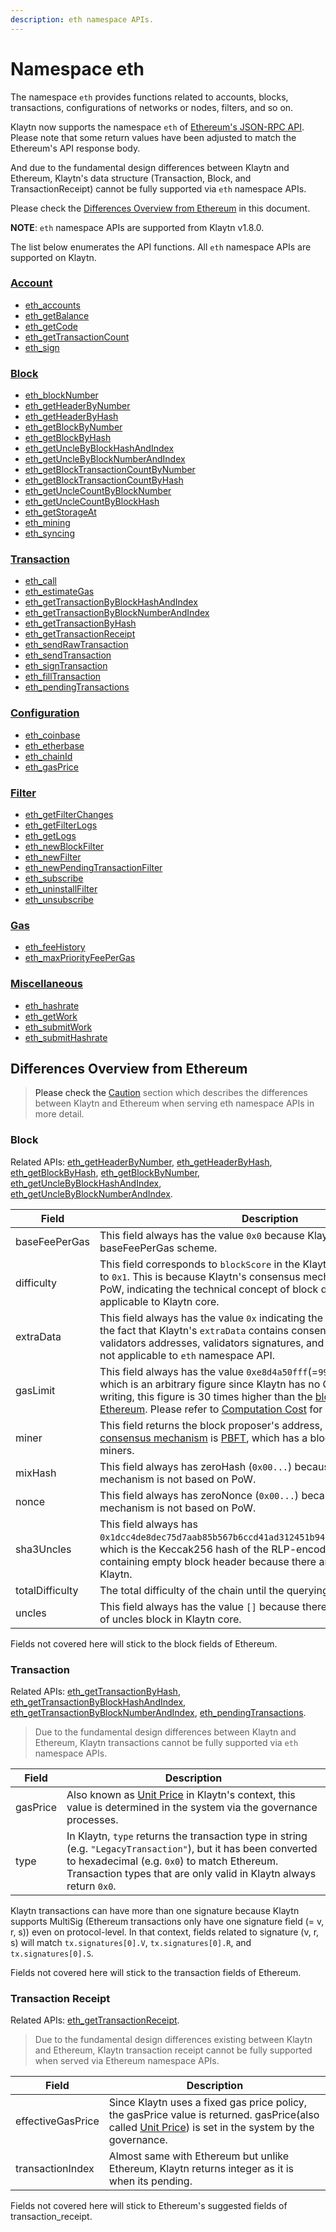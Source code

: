 ```yaml
---
description: eth namespace APIs.
---
```


# Namespace eth <a id="namespace-eth"></a>

The namespace `eth` provides functions related to accounts, blocks, transactions,
configurations of networks or nodes, filters, and so on.

Klaytn now supports the namespace `eth` of [Ethereum's JSON-RPC API](https://eth.wiki/json-rpc/API). Please note that
some return values have been adjusted to match the Ethereum's API response body.

And due to the fundamental design differences between Klaytn and Ethereum,
Klaytn's data structure (Transaction, Block, and TransactionReceipt) cannot be fully supported via `eth` namespace APIs.

Please check the [Differences Overview from Ethereum](#differences_overview_from_ethereum) in this document.

**NOTE**: `eth` namespace APIs are supported from Klaytn v1.8.0.

The list below enumerates the API functions. All `eth` namespace APIs are supported on Klaytn.

### [Account](./eth/account.md) <a id="account"></a>

- [eth_accounts](./eth/account.md#eth_accounts)
- [eth_getBalance](./eth/account.md#eth_getbalance)
- [eth_getCode](./eth/account.md#eth_getcode)
- [eth_getTransactionCount](./eth/account.md#eth_gettransactioncount)
- [eth_sign](./eth/account.md#eth_sign)

### [Block](./eth/block.md) <a id="block"></a>

- [eth_blockNumber](./eth/block.md#eth_blocknumber)
- [eth_getHeaderByNumber](./eth/block.md#eth_getheaderbynumber)
- [eth_getHeaderByHash](./eth/block.md#eth_getheaderbyhash)
- [eth_getBlockByNumber](./eth/block.md#eth_getblockbynumber)
- [eth_getBlockByHash](./eth/block.md#eth_getblockbyhash)
- [eth_getUncleByBlockHashAndIndex](./eth/block.md#eth_getunclebyblockhashandindex)
- [eth_getUncleByBlockNumberAndIndex](./eth/block.md#eth_getunclebyblocknumberandindex)
- [eth_getBlockTransactionCountByNumber](./eth/block.md#eth_getblocktransactioncountbynumber)
- [eth_getBlockTransactionCountByHash](./eth/block.md#eth_getblocktransactioncountbyhash)
- [eth_getUncleCountByBlockNumber](./eth/block.md#eth_getunclecountbyblocknumber)
- [eth_getUncleCountByBlockHash](./eth/block.md#eth_getunclecountbyblockhash)
- [eth_getStorageAt](./eth/block.md#eth_getstorageat)
- [eth_mining](./eth/block.md#eth_mining)
- [eth_syncing](./eth/block.md#eth_syncing)

### [Transaction](./eth/transaction.md) <a id="transaction"></a>

- [eth_call](./eth/transaction.md#eth_call)
- [eth_estimateGas](./eth/transaction.md#eth_estimategas)
- [eth_getTransactionByBlockHashAndIndex](./eth/transaction.md#eth_gettransactionbyblockhashandindex)
- [eth_getTransactionByBlockNumberAndIndex](./eth/transaction.md#eth_gettransactionbyblocknumberandindex)
- [eth_getTransactionByHash](./eth/transaction.md#eth_gettransactionbyhash)
- [eth_getTransactionReceipt](./eth/transaction.md#eth_gettransactionreceipt)
- [eth_sendRawTransaction](./eth/transaction.md#eth_sendrawtransaction)
- [eth_sendTransaction](./eth/transaction.md#eth_sendtransaction)
- [eth_signTransaction](./eth/transaction.md#eth_signtransaction)
- [eth_fillTransaction](./eth/transaction.md#eth_filltransaction)
- [eth_pendingTransactions](./eth/transaction.md#eth_pendingtransactions)

### [Configuration](./eth/config.md) <a id="configuration"></a>

- [eth_coinbase](./eth/config.md#eth_coinbase)
- [eth_etherbase](./eth/config.md#eth_etherbase)
- [eth_chainId](./eth/config.md#eth_chainid)
- [eth_gasPrice](./eth/config.md#eth_gasprice)

### [Filter](./eth/filter.md) <a id="filter"></a>

- [eth_getFilterChanges](./eth/filter.md#eth_getfilterchanges)
- [eth_getFilterLogs](./eth/filter.md#eth_getfilterlogs)
- [eth_getLogs](./eth/filter.md#eth_getlogs)
- [eth_newBlockFilter](./eth/filter.md#eth_newblockfilter)
- [eth_newFilter](./eth/filter.md#eth_newfilter)
- [eth_newPendingTransactionFilter](./eth/filter.md#eth_newpendingtransactionfilter)
- [eth_subscribe](./eth/filter.md#eth_subscribe)
- [eth_uninstallFilter](./eth/filter.md#eth_uninstallfilter)
- [eth_unsubscribe](./eth/filter.md#eth_unsubscribe)

### [Gas](./eth/gas.md) <a id="gas"></a>

- [eth_feeHistory](./eth/gas.md#eth_feehistory)
- [eth_maxPriorityFeePerGas](./eth/gas.md#eth_maxpriorityfeepergas)

### [Miscellaneous](./eth/misc.md) <a id="miscellaneous"></a>

- [eth_hashrate](./eth/misc.md#eth_hashrate)
- [eth_getWork](./eth/misc.md#eth_getwork)
- [eth_submitWork](./eth/misc.md#eth_submitwork)
- [eth_submitHashrate](./eth/misc.md#eth_submithashrate)

## Differences Overview from Ethereum <a id="differences_overview_from_ethereum">

> Please check the [Caution](./eth/caution.md) section which describes the differences between Klaytn and Ethereum when serving eth namespace APIs in more detail.

### Block <a id="block"></a>

Related APIs: [eth_getHeaderByNumber](./eth/block/#eth_getHeaderByNumber), [eth_getHeaderByHash](./eth/block/#eth_getHeaderByHash), [eth_getBlockByHash](./eth/block/#eth_getBlockByHash), [eth_getBlockByNumber](./eth/block/#eth_getBlockByNumber), [eth_getUncleByBlockHashAndIndex](./eth/block/#eth_getUncleByBlockHashAndIndex), [eth_getUncleByBlockNumberAndIndex](./eth/block/#eth_getUncleByBlockNumberAndIndex).

| Field           | Description                                                                                                                                                                                                                                                                                                                                                                                                                                     |
| --------------- | ----------------------------------------------------------------------------------------------------------------------------------------------------------------------------------------------------------------------------------------------------------------------------------------------------------------------------------------------------------------------------------------------------------------------------------------------- |
| baseFeePerGas   | This field always has the value `0x0` because Klaytn does not have a baseFeePerGas scheme.                                                                                                                                                                                                                                                                                                                                                      |
| difficulty      | This field corresponds to `blockScore` in the Klaytn header, which is fixed to `0x1`. This is because Klaytn's consensus mechanism is not based on PoW, indicating the technical concept of block difficulty is not applicable to Klaytn core.                                                                                                                                                                                                  |
| extraData       | This field always has the value `0x` indicating the empty value. Owing to the fact that Klaytn's `extraData` contains consensus data such as validators addresses, validators signatures, and proposer signature, it is not applicable to `eth` namespace API.                                                                                                                                                                                  |
| gasLimit        | This field always has the value `0xe8d4a50fff`(=`999999999999` in decimal), which is an arbitrary figure since Klaytn has no GasLimit. At the time of writing, this figure is 30 times higher than the [block gas limit of Ethereum](https://ethereum.org/en/developers/docs/gas/#block-size). Please refer to [Computation Cost](../../../klaytn/design/computation/computation-cost/computation-cost.md) for more details. |
| miner           | This field returns the block proposer's address, because Klaytn's [consensus mechanism](../../../klaytn/design/consensus-mechanism.md) is [PBFT](../../../klaytn/design/consensus-mechanism.md#pbft-practical-byzantine-fault-tolerance), which has a block proposer instead of miners.                                                                                                                                                         |
| mixHash         | This field always has zeroHash (`0x00...`) because Klaytn's consensus mechanism is not based on PoW.                                                                                                                                                                                                                                                                                                                         |
| nonce           | This field always has zeroNonce (`0x00...`) because Klaytn's consensus mechanism is not based on PoW.                                                                                                                                                                                                                                                                                                                        |
| sha3Uncles      | This field always has `0x1dcc4de8dec75d7aab85b567b6ccd41ad312451b948a7413f0a142fd40d49347`, which is the Keccak256 hash of the RLP-encoded bytes of the list containing empty block header because there are no uncles blocks on Klaytn.                                                                                                                                                                                                        |
| totalDifficulty | The total difficulty of the chain until the querying block.                                                                                                                                                                                                                                                                                                                                                                                     |
| uncles          | This field always has the value `[]` because there is no technical concept of uncles block in Klaytn core.                                                                                                                                                                                                                                                                                                                                      |

Fields not covered here will stick to the block fields of Ethereum.

### Transaction <a id="transaction"></a>

Related APIs: [eth_getTransactionByHash](./eth/transaction/#eth_getTransactionByHash), [eth_getTransactionByBlockHashAndIndex](./eth/transaction/#eth_getTransactionByBlockHashAndIndex), [eth_getTransactionByBlockNumberAndIndex](./eth/transaction/#eth_getTransactionByBlockNumberAndIndex), [eth_pendingTransactions](./eth/transaction/#eth_pendingTransactions).

> Due to the fundamental design differences between Klaytn and Ethereum,
> Klaytn transactions cannot be fully supported via `eth` namespace APIs.

| Field    | Description                                                                                                                                                                                                                                                                |
| -------- | -------------------------------------------------------------------------------------------------------------------------------------------------------------------------------------------------------------------------------------------------------------------------- |
| gasPrice | Also known as [Unit Price](../../../klaytn/design/transaction-fees/transaction-fees.md#unit-price) in Klaytn's context, this value is determined in the system via the governance processes.                                                                               |
| type     | In Klaytn, `type` returns the transaction type in string (e.g. `"LegacyTransaction"`), but it has been converted to hexadecimal (e.g. `0x0`) to match Ethereum. Transaction types that are only valid in Klaytn always return `0x0`. |

Klaytn transactions can have more than one signature because Klaytn supports MultiSig (Ethereum transactions only have one signature field (= v, r, s)) even on protocol-level.
In that context, fields related to signature (v, r, s) will match `tx.signatures[0].V`, `tx.signatures[0].R`, and `tx.signatures[0].S`.

Fields not covered here will stick to the transaction fields of Ethereum.

### Transaction Receipt <a id="transaction_receipt"></a>

Related APIs: [eth_getTransactionReceipt](./eth/transaction/#eth_getTransactionReceipt).

> Due to the fundamental design differences existing between Klaytn and Ethereum,
> Klaytn transaction receipt cannot be fully supported when served via Ethereum namespace APIs.

| Field             | Description                                                                                                                                                                                                                                       |
| ----------------- | ------------------------------------------------------------------------------------------------------------------------------------------------------------------------------------------------------------------------------------------------- |
| effectiveGasPrice | Since Klaytn uses a fixed gas price policy, the gasPrice value is returned. gasPrice(also called [Unit Price](../../../klaytn/design/transaction-fees/transaction-fees.md#unit-price)) is set in the system by the governance. |
| transactionIndex  | Almost same with Ethereum but unlike Ethereum, Klaytn returns integer as it is when its pending.                                                                                                                                                  |

Fields not covered here will stick to Ethereum's suggested fields of transaction_receipt.
